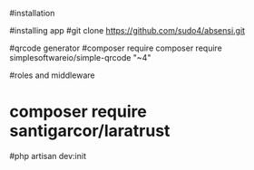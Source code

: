 #installation 

#installing app
#git clone https://github.com/sudo4/absensi.git

#qrcode generator
#composer require composer require simplesoftwareio/simple-qrcode "~4"

#roles and middleware
# composer require santigarcor/laratrust

#php artisan dev:init
